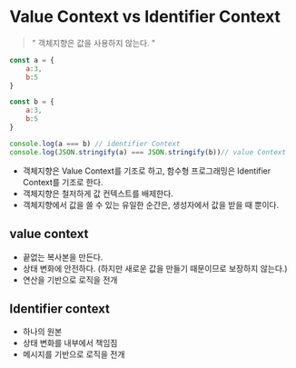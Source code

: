# Value Context vs Identifier Context

> " 객체지향은 값을 사용하지 않는다. "

```javascript
const a = {
    a:3,
    b:5
}

const b = {
    a:3,
    b:5
}

console.log(a === b) // identifier Context
console.log(JSON.stringify(a) === JSON.stringify(b))// value Context
```

- 객체지향은 Value Context를 기조로 하고, 함수형 프로그래밍은 Identifier Context를 기조로 한다.
- 객체지향은 철저하게 값 컨텍스트를 배제한다. 
- 객체지향에서 값을 쓸 수 있는 유일한 순간은, 생성자에서 값을 받을 때 뿐이다.



## value context

- 끝없는 복사본을 만든다.
- 상태 변화에 안전하다. (하지만 새로운 값을 만들기 때문이므로 보장하지 않는다.)
- 연산을 기반으로 로직을 전개



## Identifier context

- 하나의 원본
- 상태 변화를 내부에서 책임짐
- 메시지를 기반으로 로직을 전개